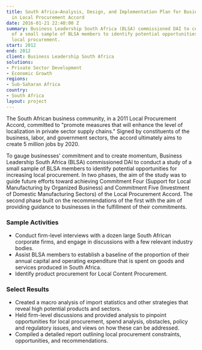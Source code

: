 ```yaml
---
title: South Africa—Analysis, Design, and Implementation Plan for Business Commitments
  in Local Procurement Accord
date: 2016-01-21 22:40:00 Z
summary: Business Leadership South Africa (BLSA) commissioned DAI to conduct a study
  of a small sample of BLSA members to identify potential opportunities for increasing
  local procurement.
start: 2012
end: 2012
client: Business Leadership South Africa
solutions:
- Private Sector Development
- Economic Growth
regions:
- Sub-Saharan Africa
country:
- South Africa
layout: project
---
```


The South African business community, in a 2011 Local Procurement Accord, committed to "promote measures that will enhance the level of localization in private sector supply chains." Signed by constituents of the business, labor, and government sectors, the accord ultimately aims to create 5 million jobs by 2020.

To gauge businesses' commitment and to create momentum, Business Leadership South Africa (BLSA) commissioned DAI to conduct a study of a small sample of BLSA members to identify potential opportunities for increasing local procurement. In two phases, the aim of the study was to guide future efforts toward achieving Commitment Four (Support for Local Manufacturing by Organized Business) and Commitment Five (Investment of Domestic Manufacturing Sectors) of the Local Procurement Accord. The second phase built on the recommendations of the first with the aim of providing guidance to businesses in the fulfillment of their commitments.

### Sample Activities

* Conduct firm-level interviews with a dozen large South African corporate firms, and engage in discussions with a few relevant industry bodies.
* Assist BLSA members to establish a baseline of the proportion of their annual capital and operating expenditure that is spent on goods and services produced in South Africa.
* Identify product procurement for Local Content Procurement.

### Select Results

* Created a macro analysis of import statistics and other strategies that reveal high potential products and sectors.
* Held firm-level discussions and provided analysis to pinpoint opportunities for local procurement, spend analysis, obstacles, policy and regulatory issues, and views on how these can be addressed.
* Compiled a detailed report outlining local procurement constraints, opportunities, and recommendations.
